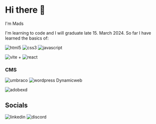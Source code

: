 # Hi there 👋
I'm Mads

I'm learning to code and I will graduate late 15. March 2024. So far I have learned the basics of:

![html5](https://img.shields.io/badge/html5-E34F26?style=for-the-badge&logo=html5&logoColor=white)
![css3](https://img.shields.io/badge/css3-1572B6?style=for-the-badge&logo=css3&logoColor=white)
![javascript](https://img.shields.io/badge/javascript-F7DF1E?style=for-the-badge&logo=javascript&logoColor=white)

![vite](https://img.shields.io/badge/vite-646CFF?style=for-the-badge&logo=vite&logoColor=white) + ![react](https://img.shields.io/badge/react-61DAFB?style=for-the-badge&logo=react&logoColor=white) 

### CMS

![umbraco](https://img.shields.io/badge/umrbaco-3544B1?style=for-the-badge&logo=umbraco&logoColor=white)
![wordpress](https://img.shields.io/badge/wordpress-21759B?style=for-the-badge&logo=react&logoColor=white) 
Dynamicweb

![adobexd](https://img.shields.io/badge/adobexd-FF61F6?style=for-the-badge&logo=javascript&logoColor=white)

## Socials
![linkedin](https://img.shields.io/badge/linkedin-0A66C2?style=for-the-badge&logo=linkedin&logoColor=white) ![discord](https://img.shields.io/badge/discord-5865F2?style=for-the-badge&logo=discord&logoColor=white)


<!--
**Highog92/Highog92** is a ✨ _special_ ✨ repository because its `README.md` (this file) appears on your GitHub profile.

Here are some ideas to get you started:

- 🔭 I’m currently working on ...
- 🌱 I’m currently learning ...
- 👯 I’m looking to collaborate on ...
- 🤔 I’m looking for help with ...
- 💬 Ask me about ...
- 📫 How to reach me: ...
- 😄 Pronouns: ...
- ⚡ Fun fact: ...
-->
